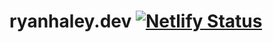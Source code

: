 # ryanhaley.dev [![Netlify Status](https://api.netlify.com/api/v1/badges/2d4beef9-ced3-4143-9ba5-287e3724568f/deploy-status)](https://app.netlify.com/sites/ryanhaley/deploys)
